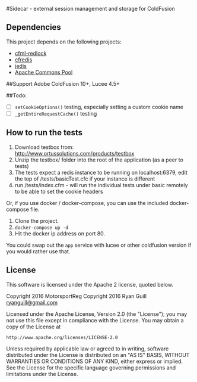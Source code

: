 
#Sidecar - external session management and storage for ColdFusion

## Dependencies
This project depends on the following projects:

- [cfml-redlock](https://github.com/MotorsportReg/cfml-redlock)
- [cfredis](https://github.com/MWers/cfredis)
- [jedis](https://github.com/xetorthio/jedis)
- [Apache Commons Pool](https://commons.apache.org/proper/commons-pool/download_pool.cgi)


##Support
Adobe ColdFusion 10+, Lucee 4.5+


##Todo:

- [ ] `setCookieOptions()` testing, especially setting a custom cookie name
- [ ] `_getEntireRequestCache()` testing

## How to run the tests

1. Download testbox from: http://www.ortussolutions.com/products/testbox
2. Unzip the testbox/ folder into the root of the application (as a peer to tests)
3. The tests expect a redis instance to be running on localhost:6379, edit the top of /tests/basicTest.cfc if your instance is different
3. run /tests/index.cfm - will run the individual tests under basic remotely to be able to set the cookie headers

Or, if you use docker / docker-compose, you can use the included docker-compose file.

1. Clone the project.
2. `docker-compose up -d`
3. Hit the docker ip address on port 80.

You could swap out the `app` service with lucee or other coldfusion version if you would rather use that.

## License

This software is licensed under the Apache 2 license, quoted below.

Copyright 2016 MotorsportReg
Copyright 2016 Ryan Guill <ryanguill@gmail.com>

Licensed under the Apache License, Version 2.0 (the "License"); you may not
use this file except in compliance with the License. You may obtain a copy of
the License at

    http://www.apache.org/licenses/LICENSE-2.0

Unless required by applicable law or agreed to in writing, software
distributed under the License is distributed on an "AS IS" BASIS, WITHOUT
WARRANTIES OR CONDITIONS OF ANY KIND, either express or implied. See the
License for the specific language governing permissions and limitations under
the License.
